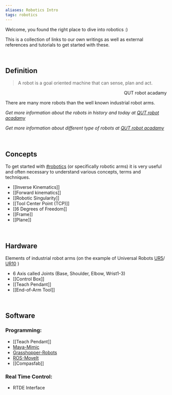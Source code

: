 ```yaml
---
aliases: Robotics Intro
tags: robotics 
---
```


Welcome, you found the right place to dive into robotics :)

This is a collection of links to our own writings as well as external references and tutorials to get started with these. 

<br>

## Definition

>A robot is a goal oriented machine that can sense, plan and act.

<div style="text-align: right"> QUT robot acadamy</div>

There are many more robots than the well known industrial robot arms.

*Get more information about the robots in history and today at [QUT robot acadamy](https://robotacademy.net.au/masterclass/introduction-to-robotics/?lesson=206)*

*Get more information about different type of robots at [QUT robot acadamy](https://robotacademy.net.au/masterclass/robotic-arms-and-forward-kinematics/?lesson=258)*

<br>

## Concepts

To get started with [#robotics](app://obsidian.md/index.html#robotics) (or specifically robotic arms) it is very useful and often necessary to understand various concepts, terms and techniques.

-   [[Inverse Kinematics]]
-  [[Forward kinematics]]
-   [[Robotic Singularity]]
-   [[Tool Center Point (TCP)]]
-   [[6 Degrees of Freedom]]
-   [[Frame]]
-   [[Plane]]

<br>

## Hardware

Elements of industrial robot arms (on the example of Universal Robots [UR5](UR5.md)/ [UR10](UR10.md) )

- 6 Axis called Joints (Base, Shoulder, Elbow, Wrist1-3)
- [[Control Box]]
- [[Teach Pendant]]
- [[End-of-Arm Tool]]

<br>

## Software

### Programming:

- [[Teach Pendant]]
- [Maya-Mimic](https://www.mimicformaya.com/)
- [Grasshopper-Robots](https://github.com/visose/Robots)
- [ROS-MoveIt](https://moveit.ros.org/)
- [[Compasfab]]

### Real Time Control:

- RTDE Interface





